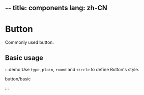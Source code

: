 --
title: components
lang: zh-CN
--

# Button

Commonly used button.

<script setup>
const demos = import.meta.globEager('../../../demos/bole-design/button/*/*.vue')
</script>

## Basic usage

:::demo Use `type`, `plain`, `round` and `circle` to define Button's style.

button/basic

:::
